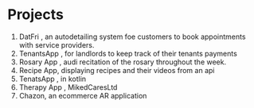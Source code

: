 # Projects 
1. DatFri , an autodetailing system foe customers to book appointments with service providers.
2. TenantsApp , for landlords to keep track of their tenants payments
3. Rosary App , audi recitation of the rosary throughout the week.
4. Recipe App, displaying recipes and their videos from an api
5. TenatsApp , in kotlin
6. Therapy App , MikedCaresLtd 
7. Chazon, an ecommerce AR application


